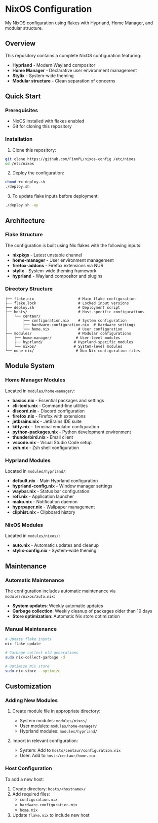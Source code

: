 # NixOS Configuration

My NixOS configuration using flakes with Hyprland, Home Manager, and modular structure.

## Overview

This repository contains a complete NixOS configuration featuring:
- **Hyprland** - Modern Wayland compositor
- **Home Manager** - Declarative user environment management  
- **Stylix** - System-wide theming
- **Modular structure** - Clean separation of concerns

## Quick Start

### Prerequisites
- NixOS installed with flakes enabled
- Git for cloning this repository

### Installation

1. Clone this repository:
```bash
git clone https://github.com/FinnPL/nixos-config /etc/nixos
cd /etc/nixos
```

2. Deploy the configuration:
```bash
chmod +x deploy.sh
./deploy.sh
```

3. To update flake inputs before deployment:
```bash
./deploy.sh -up
```

## Architecture

### Flake Structure

The configuration is built using Nix flakes with the following inputs:
- **nixpkgs** - Latest unstable channel
- **home-manager** - User environment management
- **firefox-addons** - Firefox extensions via NUR
- **stylix** - System-wide theming framework
- **hyprland** - Wayland compositor and plugins

### Directory Structure

```
├── flake.nix                    # Main flake configuration
├── flake.lock                   # Locked input versions
├── deploy.sh                    # Deployment script
├── hosts/                       # Host-specific configurations
│   └── centaur/
│       ├── configuration.nix    # System configuration
│       ├── hardware-configuration.nix  # Hardware settings
│       └── home.nix             # User configuration
├── modules/                     # Modular configurations
│   ├── home-manager/           # User-level modules
│   ├── hyprland/              # Hyprland-specific modules
│   └── nixos/                 # System-level modules
└── none-nix/                   # Non-Nix configuration files
```

## Module System

### Home Manager Modules

Located in `modules/home-manager/`:

- **basics.nix** - Essential packages and settings
- **cli-tools.nix** - Command-line utilities
- **discord.nix** - Discord configuration
- **firefox.nix** - Firefox with extensions
- **jetbrains.nix** - JetBrains IDE suite
- **kitty.nix** - Terminal emulator configuration
- **python-packages.nix** - Python development environment
- **thunderbird.nix** - Email client
- **vscode.nix** - Visual Studio Code setup
- **zsh.nix** - Zsh shell configuration

### Hyprland Modules

Located in `modules/hyprland/`:

- **default.nix** - Main Hyprland configuration
- **hyprland-config.nix** - Window manager settings
- **waybar.nix** - Status bar configuration
- **rofi.nix** - Application launcher
- **mako.nix** - Notification daemon
- **hyprpaper.nix** - Wallpaper management
- **cliphist.nix** - Clipboard history

### NixOS Modules

Located in `modules/nixos/`:

- **auto.nix** - Automatic updates and cleanup
- **stylix-config.nix** - System-wide theming

## Maintenance

### Automatic Maintenance

The configuration includes automatic maintenance via `modules/nixos/auto.nix`:

- **System updates**: Weekly automatic updates
- **Garbage collection**: Weekly cleanup of packages older than 10 days
- **Store optimization**: Automatic Nix store optimization

### Manual Maintenance

```bash
# Update flake inputs
nix flake update

# Garbage collect old generations
sudo nix-collect-garbage -d

# Optimize Nix store
sudo nix-store --optimize
```

## Customization

### Adding New Modules

1. Create module file in appropriate directory:
   - System modules: `modules/nixos/`
   - User modules: `modules/home-manager/`
   - Hyprland modules: `modules/hyprland/`

2. Import in relevant configuration:
   - System: Add to `hosts/centaur/configuration.nix`
   - User: Add to `hosts/centaur/home.nix`

### Host Configuration

To add a new host:

1. Create directory: `hosts/<hostname>/`
2. Add required files:
   - `configuration.nix`
   - `hardware-configuration.nix`
   - `home.nix`
3. Update `flake.nix` to include new host